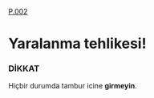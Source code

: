 [P.002](../pict/P.002.svg)

# Yaralanma tehlikesi!
### DİKKAT

Hiçbir durumda tambur icine **girmeyin**.